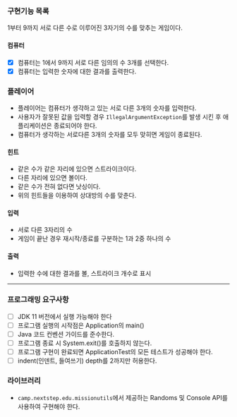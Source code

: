 ### 구현기능 목록
1부터 9까지 서로 다른 수로 이루어진 3자기의 수를 맞추는 게임이다.

#### 컴퓨터
- [x] 컴퓨터는 1에서 9까지 서로 다른 임의의 수 3개를 선택한다.
- [x] 컴퓨터는 입력한 숫자에 대한 결과를 출력한다.
### 플레이어
* 플레이어는 컴퓨터가 생각하고 있는 서로 다른 3개의 숫자를 입력한다.
* 사용자가 잘못된 값을 입력할 경우 `IllegalArgumentException`를 발생 시킨 후 애플리케이션은 종료되어야 한다.
* 컴퓨터가 생각하는 서로다른 3개의 숫자를 모두 맞히면 게임이 종료된다.

#### 힌트
* 같은 수가 같은 자리에 있으면 스트라이크이다.
* 다른 자리에 있으면 볼이다.
* 같은 수가 전혀 없다면 낫싱이다.
* 위의 힌트들을 이용하여 상대방의 수를 맞춘다.

#### 입력
* 서로 다른 3자리의 수
* 게임이 끝난 경우 재시작/종료를 구분하는 1과 2중 하나의 수

#### 출력
* 입력한 수에 대한 결과를 볼, 스트라이크 개수로 표시


----
### 프로그래밍 요구사항
- [ ] JDK 11 버전에서 실행 가능해야 한다
- [ ] 프로그램 실행의 시작점은 Application의 main()
- [ ] Java 코드 컨벤션 가이드를 준수한다.
- [ ] 프로그램 종료 시 System.exit()를 호출하지 않는다.
- [ ] 프로그램 구현이 완료되면 ApplicationTest의 모든 테스트가 성공해야 한다.
- [ ] indent(인덴트, 들여쓰기) depth를 2까지만 허용한다.

### 라이브러리
* `camp.nextstep.edu.missionutils`에서 제공하는 Randoms 및 Console API를 사용하여 구현해야 한다.
